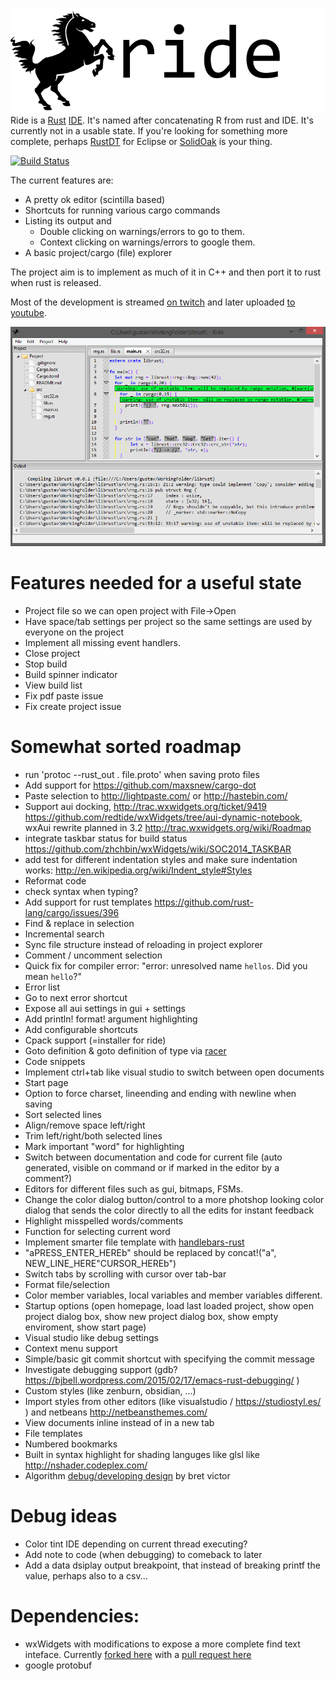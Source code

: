 ![screenshot](logo/256text.png)
Ride is a [Rust](http://www.rust-lang.org/) [IDE](https://en.wikipedia.org/wiki/Integrated_development_environment). It's named after concatenating R from rust and IDE. It's currently not in a usable state.
If you're looking for something more complete, perhaps [RustDT](http://rustdt.github.io/) for Eclipse or [SolidOak](https://github.com/oakes/SolidOak) is your thing.

[![Build Status](https://travis-ci.org/madeso/ride.svg)](https://travis-ci.org/madeso/ride)

The current features are:

* A pretty ok editor (scintilla based)
* Shortcuts for running various cargo commands
* Listing its output and
	- Double clicking on warnings/errors to go to them.
	- Context clicking on warnings/errors to google them.
* A basic project/cargo (file) explorer

The project aim is to implement as much of it in C++ and then port it to rust when rust is released.

Most of the development is streamed [on twitch](http://www.twitch.tv/imadesome) and later uploaded [to youtube](https://www.youtube.com/playlist?list=PLLZf3o2GDQ_hHiXd_xqL_ShzGcU44WMi3).

![screenshot](screenshots/3.png)

# Features needed for a useful state

* Project file so we can open project with File->Open
* Have space/tab settings per project so the same settings are used by everyone on the project
* Implement all missing event handlers.
* Close project
* Stop build
* Build spinner indicator
* View build list
* Fix pdf paste issue
* Fix create project issue

# Somewhat sorted roadmap

* run 'protoc --rust_out . file.proto' when saving proto files
* Add support for https://github.com/maxsnew/cargo-dot
* Paste selection to http://lightpaste.com/ or http://hastebin.com/
* Support aui docking, http://trac.wxwidgets.org/ticket/9419 https://github.com/redtide/wxWidgets/tree/aui-dynamic-notebook, wxAui rewrite planned in 3.2 http://trac.wxwidgets.org/wiki/Roadmap
* integrate taskbar status for build status https://github.com/zhchbin/wxWidgets/wiki/SOC2014_TASKBAR
* add test for different indentation styles and make sure indentation works: http://en.wikipedia.org/wiki/Indent_style#Styles
* Reformat code
* check syntax when typing?
* Add support for rust templates https://github.com/rust-lang/cargo/issues/396
* Find & replace in selection
* Incremental search
* Sync file structure instead of reloading in project explorer
* Comment / uncomment selection
* Quick fix for compiler error: "error: unresolved name `hellos`. Did you mean `hello`?"
* Error list
* Go to next error shortcut
* Expose all aui settings in gui + settings
* Add println! format! argument highlighting
* Add configurable shortcuts
* Cpack support (=installer for ride)
* Goto definition & goto definition of type via [racer](https://github.com/phildawes/racer)
* Code snippets
* Implement ctrl+tab like visual studio to switch between open documents
* Start page
* Option to force charset, lineending and ending with newline when saving
* Sort selected lines
* Align/remove space left/right
* Trim left/right/both selected lines
* Mark important "word" for highlighting
* Switch between documentation and code for current file (auto generated, visible on command or if marked in the editor by a comment?)
* Editors for different files such as gui, bitmaps, FSMs.
* Change the color dialog button/control to a more photshop looking color dialog that sends the color directly to all the edits for instant feedback
* Highlight misspelled words/comments
* Function for selecting current word
* Implement smarter file template with [handlebars-rust](https://github.com/sunng87/handlebars-rust/tree/master)
* "aPRESS_ENTER_HEREb" should be replaced by concat!("a", NEW_LINE_HERE"CURSOR_HEREb")
* Switch tabs by scrolling with cursor over tab-bar
* Format file/selection
* Color member variables, local variables and member variables different.
* Startup options (open homepage, load last loaded project, show open project dialog box, show new project dialog box, show empty enviroment, show start page)
* Visual studio like debug settings
* Context menu support
* Simple/basic git commit shortcut with specifying the commit message
* Investigate debugging support (gdb? https://bjbell.wordpress.com/2015/02/17/emacs-rust-debugging/ )
* Custom styles (like zenburn, obsidian, ...)
* Import styles from other editors (like visualstudio / https://studiostyl.es/ ) and netbeans http://netbeansthemes.com/
* View documents inline instead of in a new tab
* File templates
* Numbered bookmarks
* Built in syntax highlight for shading languges like glsl like http://nshader.codeplex.com/
* Algorithm [debug/developing design](https://vimeo.com/36579366) by bret victor

# Debug ideas

- Color tint IDE depending on current thread executing?
- Add note to code (when debugging) to comeback to later
- Add a data dsiplay output breakpoint, that instead of breaking printf the value, perhaps also to a csv...

# Dependencies:

 - wxWidgets with modifications to expose a more complete find text inteface. Currently [forked here](https://github.com/madeso/wxWidgets) with a [pull request here](https://github.com/wxWidgets/wxWidgets/pull/23)
 - google protobuf